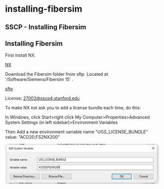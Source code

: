 # installing-fibersim

## SSCP - Installing Fibersim

## Installing Fibersim

First install NX.

[NX](../../../../../stanford.edu/testduplicationsscp/home/new-member-orientation/installing-software/installing-nx/)

Download the Fibersim folder from sftp.  Located at '/Software/Siemens/Fibersim 15' .

[sftp](../../../../../stanford.edu/testduplicationsscp/home/new-member-orientation/sftp-access/)

License: 27002@sscp4.stanford.edu

To make NX not ask you to add a license bundle each time, do this:

In Windows, click Start>right click My Computer>Properties>Advanced System Settings (in left sidebar)>Environment Variables

Then Add a new environment variable name "UGS\_LICENSE\_BUNDLE" value: "ACD20;FS2NX200"

![](../../../../assets/image_c3d9709b31.jpg)
